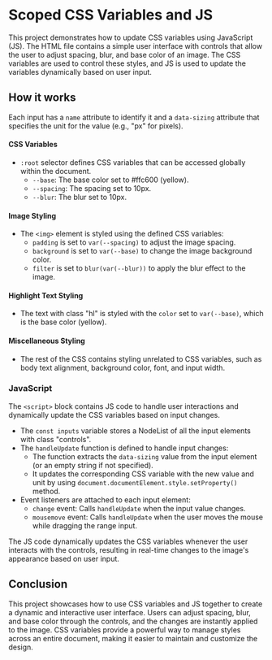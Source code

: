 # Scoped CSS Variables and JS

This project demonstrates how to update CSS variables using JavaScript (JS). The HTML file contains a simple user interface with controls that allow the user to adjust spacing, blur, and base color of an image. The CSS variables are used to control these styles, and JS is used to update the variables dynamically based on user input.

## How it works

Each input has a `name` attribute to identify it and a `data-sizing` attribute that specifies the unit for the value (e.g., "px" for pixels).

#### CSS Variables

- `:root` selector defines CSS variables that can be accessed globally within the document.
  - `--base`: The base color set to #ffc600 (yellow).
  - `--spacing`: The spacing set to 10px.
  - `--blur`: The blur set to 10px.

#### Image Styling

- The `<img>` element is styled using the defined CSS variables:
  - `padding` is set to `var(--spacing)` to adjust the image spacing.
  - `background` is set to `var(--base)` to change the image background color.
  - `filter` is set to `blur(var(--blur))` to apply the blur effect to the image.

#### Highlight Text Styling

- The text with class "hl" is styled with the `color` set to `var(--base)`, which is the base color (yellow).

#### Miscellaneous Styling

- The rest of the CSS contains styling unrelated to CSS variables, such as body text alignment, background color, font, and input width.

### JavaScript

The `<script>` block contains JS code to handle user interactions and dynamically update the CSS variables based on input changes.

- The `const inputs` variable stores a NodeList of all the input elements with class "controls".
- The `handleUpdate` function is defined to handle input changes:
  - The function extracts the `data-sizing` value from the input element (or an empty string if not specified).
  - It updates the corresponding CSS variable with the new value and unit by using `document.documentElement.style.setProperty()` method.
- Event listeners are attached to each input element:
  - `change` event: Calls `handleUpdate` when the input value changes.
  - `mousemove` event: Calls `handleUpdate` when the user moves the mouse while dragging the range input.

The JS code dynamically updates the CSS variables whenever the user interacts with the controls, resulting in real-time changes to the image's appearance based on user input.

## Conclusion

This project showcases how to use CSS variables and JS together to create a dynamic and interactive user interface. Users can adjust spacing, blur, and base color through the controls, and the changes are instantly applied to the image. CSS variables provide a powerful way to manage styles across an entire document, making it easier to maintain and customize the design.
